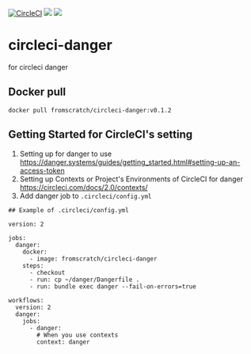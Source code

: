 [![CircleCI](https://circleci.com/gh/f-scratch/circleci-danger.svg?style=svg)](https://circleci.com/gh/f-scratch/circleci-danger)
[![](https://images.microbadger.com/badges/version/fromscratch/circleci-danger.svg)](https://microbadger.com/images/fromscratch/circleci-danger "Get your own version badge on microbadger.com")
[![](https://images.microbadger.com/badges/image/fromscratch/circleci-danger.svg)](https://microbadger.com/images/fromscratch/circleci-danger "Get your own image badge on microbadger.com")

# circleci-danger

for circleci danger

## Docker pull

```
docker pull fromscratch/circleci-danger:v0.1.2
```

## Getting Started for CircleCI's setting

1. Setting up for danger to use  
https://danger.systems/guides/getting_started.html#setting-up-an-access-token
2. Setting up Contexts or Project's Environments of CircleCI for danger  
https://circleci.com/docs/2.0/contexts/
3. Add danger job to `.circleci/config.yml`

```
## Example of .circleci/config.yml

version: 2

jobs:
  danger:
    docker:
      - image: fromscratch/circleci-danger
    steps:
      - checkout
      - run: cp ~/danger/Dangerfile .
      - run: bundle exec danger --fail-on-errors=true

workflows:
  version: 2
  danger:
    jobs:
      - danger:
        # When you use contexts
        context: danger
```